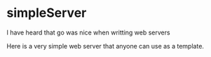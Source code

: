 # simpleServer
I have heard that go was nice when writting web servers


Here is a very simple web server that anyone can use as a template.
